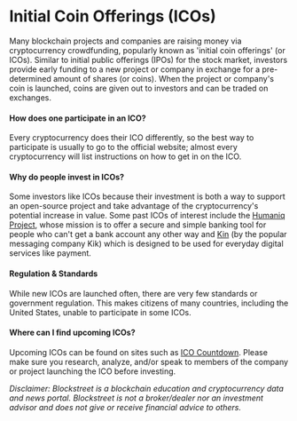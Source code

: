 # Initial Coin Offerings (ICOs)
Many blockchain projects and companies are raising money via cryptocurrency crowdfunding, popularly known as 'initial coin offerings' (or ICOs). Similar to initial public offerings (IPOs) for the stock market, investors provide early funding to a new project or company in exchange for a pre-determined amount of shares (or coins). When the project or company's coin is launched, coins are given out to investors and can be traded on exchanges.
 
#### How does one participate in an ICO?
Every cryptocurrency does their ICO differently, so the best way to participate is usually to go to the official website; almost every cryptocurrency will list instructions on how to get in on the ICO.

#### Why do people invest in ICOs?
Some investors like ICOs because their investment is both a way to support an open-source project and take advantage of the cryptocurrency's potential increase in value. Some past ICOs  of interest include the [Humaniq Project](https://humaniq.co/?_ga=2.129434761.488867700.1493844992-998258822.1493844750), whose mission is to offer a secure and simple banking tool for people who can't get a bank account any other way and [Kin](https://kin.kik.com/#Newsletter) (by the popular messaging company Kik) which is designed to be used for everyday digital services like payment.
 
#### Regulation & Standards
While new ICOs are launched often, there are very few standards or government regulation. This makes citizens of many countries, including the United States, unable to participate in some ICOs.

#### Where can I find upcoming ICOs?
Upcoming ICOs can be found on sites such as [ICO Countdown](http://www.icocountdown.com/). Please make sure you research, analyze, and/or speak to members of the company or project launching the ICO before investing.

*Disclaimer: Blockstreet is a blockchain education and cryptocurrency data and news portal. Blockstreet is not a broker/dealer nor an investment advisor and does not give or receive financial advice to others.*
